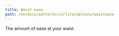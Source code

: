 ```yaml
---
title: Waist ease
path: /en/docs/patterns/carlita/options/waistease
---
```


The amount of ease at your waist.